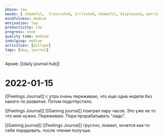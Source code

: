 ```yaml
---
phase: low
moods: [ shameful,  frustrated, irritated, shameful, displeased, worried,]
mindfulness: medium
motivation: low
productivity: low
progress: none
quality time: medium
indulging: medium
activities: [pullups]
tags: [day, journal]
---
```

Архив: [[daily journal hub]]
# 2022-01-15
[[Feelings Journal]] с утра очень переживаю, что еще одна неделя без какого-то развития. Потом подотпустило.

[[Feelings Journal]] [[Gaming journal]] поиграл пару часов. Это уже не то что мне нужно. Переживаю. Пора прорабатывать "надо".

[[Gaming journal]] [[Feelings Journal]] грустно, ломает, хочется как-то себя порадовать. после чтения получше.